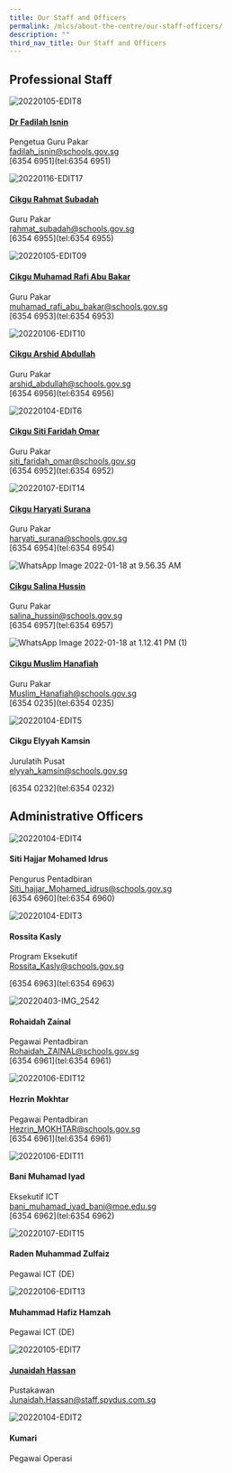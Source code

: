 ```yaml
---
title: Our Staff and Officers
permalink: /mlcs/about-the-centre/our-staff-officers/
description: ""
third_nav_title: Our Staff and Officers
---
```

Professional Staff
------------------

![20220105-EDIT8](/images/20220105-edit8.jpeg)

#### [Dr Fadilah Isnin](/mlcs/about-the-centre/our-staff-officers/staff-officers/dr-fadilah-isnin)

Pengetua Guru Pakar <br>
[fadilah\_isnin@schools.gov.sg](mailto:fadilah_isnin@schools.gov.sg) <br>
[6354 6951](tel:6354 6951)

![20220116-EDIT17](/images/20220116-edit17.jpeg)

#### [Cikgu Rahmat Subadah](/mlcs/about-the-centre/our-staff-officers/staff-officers/encik-rahmat-subadah)

Guru Pakar <br>
[rahmat\_subadah@schools.gov.sg](mailto:rahmat_subadah@schools.gov.sg) <br>
[6354 6955](tel:6354 6955)

![20220105-EDIT09](/images/20220105-edit09.jpeg)

#### [Cikgu Muhamad Rafi Abu Bakar](/mlcs/about-the-centre/our-staff-officers/staff-officers/encik-muhamad-rafi-abu-bakar)

Guru Pakar <br>
[muhamad\_rafi\_abu\_bakar@schools.gov.sg](mailto:muhamad_rafi_abu_bakar@schools.gov.sg) <br>
[6354 6953](tel:6354 6953)

![20220106-EDIT10](/images/20220106-edit10.jpeg)

#### [Cikgu Arshid Abdullah](/mlcs/about-the-centre/our-staff-officers/staff-officers/encik-arshid-abdullah)

Guru Pakar <br>
[arshid\_abdullah@schools.gov.sg](mailto:arshid_abdullah@schools.gov.sg) <br>
[6354 6956](tel:6354 6956)

![20220104-EDIT6](/images/20220104-edit6.jpeg)

#### [Cikgu Siti Faridah Omar](/mlcs/about-the-centre/our-staff-officers/staff-officers/puan-siti-faridah-omar)

Guru Pakar <br>
[siti\_faridah\_omar@schools.gov.sg](mailto:siti_faridah_omar@schools.gov.sg) <br>
[6354 6952](tel:6354 6952)

![20220107-EDIT14](/images/20220107-edit14.jpeg)

#### [Cikgu Haryati Surana](/mlcs/about-the-centre/our-staff-officers/staff-officers/puan-haryati-surana)

Guru Pakar <br>
[haryati\_surana@schools.gov.sg](mailto:haryati_surana@schools.gov.sg) <br>
[6354 6954](tel:6354 6954)

![WhatsApp Image 2022-01-18 at 9.56.35 AM](/images/whatsapp-image-2022-01-18-at-9-56-35-am.jpeg)

#### [Cikgu Salina Hussin](/mlcs/about-the-centre/our-staff-officers/staff-officers/puan-salina-hussin)

Guru Pakar <br>
[salina\_hussin@schools.gov.sg](mailto:salina_hussin@schools.gov.sg) <br>
[6354 6957](tel:6354 6957)

![WhatsApp Image 2022-01-18 at 1.12.41 PM (1)](/images/whatsapp-image-2022-01-18-at-1-12-41-pm-(1).jpeg)

#### [Cikgu Muslim Hanafiah](/mlcs/about-the-centre/our-staff-officers/staff-officers/cikgu-muslim-hanafiah)

Guru Pakar <br>
[Muslim\_Hanafiah@schools.gov.sg](mailto:Muslim_Hanafiah@schools.gov.sg) <br>
[6354 0235](tel:6354 0235)

![20220104-EDIT5](/images/20220104-edit5.jpeg)

#### Cikgu Elyyah Kamsin 
Jurulatih Pusat <br>
[elyyah\_kamsin@schools.gov.sg](mailto:elyyah_kamsin@schools.gov.sg)

[6354 0232](tel:6354 0232)

Administrative Officers
-----------------------

![20220104-EDIT4](/images/20220104-edit4.jpeg)

#### Siti Hajjar Mohamed Idrus

Pengurus Pentadbiran <br>
[Siti\_hajjar\_Mohamed\_idrus@schools.gov.sg](mailto:Siti_hajjar_Mohamed_idrus@schools.gov.sg) <br>
[6354 6960](tel:6354 6960)

![20220104-EDIT3](/images/20220104-edit3.jpeg)

#### Rossita Kasly

Program Eksekutif <br>
[Rossita\_Kasly@schools.gov.sg](mailto:Rossita_Kasly@schools.gov.sg)

[6354 6963](tel:6354 6963)

![20220403-IMG_2542](/images/20220403-img_2542.jpeg)

#### Rohaidah Zainal

Pegawai Pentadbiran <br>
[Rohaidah\_ZAINAL@schools.gov.sg](mailto:Rohaidah_ZAINAL@schools.gov.sg) <br>
[6354 6961](tel:6354 6961)

![20220106-EDIT12](/images/20220106-edit12.jpeg)

#### Hezrin Mokhtar

Pegawai Pentadbiran <br>
[Hezrin\_MOKHTAR@schools.gov.sg](mailto:Hezrin_MOKHTAR@schools.gov.sg) <br>
[6354 6961](tel:6354 6961)

![20220106-EDIT11](/images/20220106-edit11.jpeg)

#### Bani Muhamad Iyad

Eksekutif ICT <br>
[bani\_muhamad\_iyad\_bani@moe.edu.sg](mailto:bani_muhamad_iyad_bani@moe.edu.sg) <br>
[6354 6962](tel:6354 6962)

![20220107-EDIT15](/images/20220107-edit15.jpeg)

#### Raden Muhammad Zulfaiz

Pegawai ICT (DE)

![20220106-EDIT13](/images/20220106-edit13.jpeg)

#### Muhammad Hafiz Hamzah

Pegawai ICT (DE)

![20220105-EDIT7](/images/20220105-edit7.jpeg)

#### [Junaidah Hassan](/mlcs/resources/resource-centre)

Pustakawan <br>
[Junaidah.Hassan@staff.spydus.com.sg](mailto:Junaidah.Hassan@staff.spydus.com.sg)

![20220104-EDIT2](/images/20220104-edit2.jpeg)

#### Kumari

Pegawai Operasi